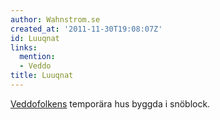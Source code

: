 ```yaml
---
author: Wahnstrom.se
created_at: '2011-11-30T19:08:07Z'
id: Luuqnat
links:
  mention:
  - Veddo
title: Luuqnat
---
```


[Veddofolkens] temporära hus byggda i snöblock.

  [Veddofolkens]: Veddo